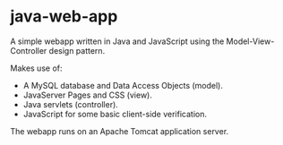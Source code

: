 # java-web-app

A simple webapp written in Java and JavaScript using the Model-View-Controller design pattern.

Makes use of:
- A MySQL database and Data Access Objects (model).
- JavaServer Pages and CSS (view).
- Java servlets (controller).
- JavaScript for some basic client-side verification.

The webapp runs on an Apache Tomcat application server.
